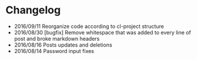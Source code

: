 # Changelog

* 2016/09/11 Reorganize code according to cl-project structure
* 2016/08/30 [bugfix] Remove whitespace that was added to every line of post and broke markdown headers
* 2016/08/16 Posts updates and deletions
* 2016/08/14 Password input fixes
